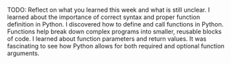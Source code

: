 TODO: Reflect on what you learned this week and what is still unclear.
I learned about the importance of correct syntax and proper function definition in Python.
I discovered how to define and call functions in Python. Functions help break down complex programs into smaller, reusable blocks of code. I learned about function parameters and return values. It was fascinating to see how Python allows for both required and optional function arguments.